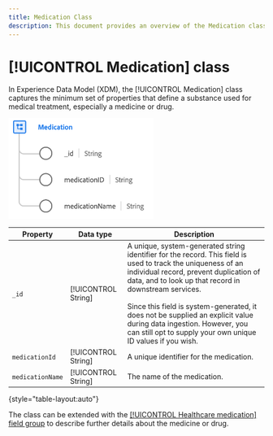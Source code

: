 ```yaml
---
title: Medication Class
description: This document provides an overview of the Medication class in Experience Data Model (XDM).
---
```

# [!UICONTROL Medication] class

In Experience Data Model (XDM), the [!UICONTROL Medication] class captures the minimum set of properties that define a substance used for medical treatment, especially a medicine or drug.

![Class structure](../images/classes/medication.png)

| Property | Data type | Description |
| --- | --- | --- |
| `_id` | [!UICONTROL String] | A unique, system-generated string identifier for the record. This field is used to track the uniqueness of an individual record, prevent duplication of data, and to look up that record in downstream services.<br><br>Since this field is system-generated, it does not be supplied an explicit value during data ingestion. However, you can still opt to supply your own unique ID values if you wish. |
| `medicationId` | [!UICONTROL String] | A unique identifier for the medication. |
| `medicationName` | [!UICONTROL String] | The name of the medication. |

{style="table-layout:auto"}

The class can be extended with the [[!UICONTROL Healthcare medication] field group](../field-groups/medication/healthcare-medication.md) to describe further details about the medicine or drug.
